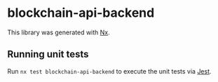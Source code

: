 # blockchain-api-backend

This library was generated with [Nx](https://nx.dev).

## Running unit tests

Run `nx test blockchain-api-backend` to execute the unit tests via [Jest](https://jestjs.io).
